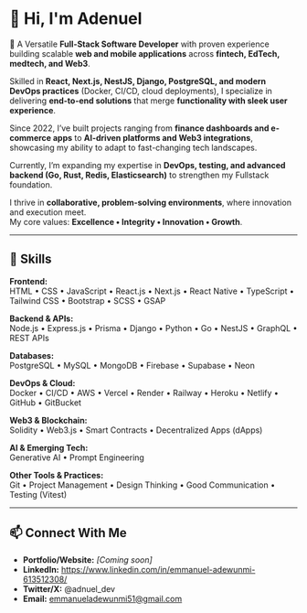 # 👋 Hi, I'm Adenuel  

🚀 A Versatile **Full-Stack Software Developer** with proven experience building scalable **web and mobile applications** across **fintech, EdTech, medtech, and Web3**.  

Skilled in **React, Next.js, NestJS, Django, PostgreSQL, and modern DevOps practices** (Docker, CI/CD, cloud deployments), I specialize in delivering **end-to-end solutions** that merge **functionality with sleek user experience**.  

Since 2022, I’ve built projects ranging from **finance dashboards and e-commerce apps** to **AI-driven platforms and Web3 integrations**, showcasing my ability to adapt to fast-changing tech landscapes.  

Currently, I’m expanding my expertise in **DevOps, testing, and advanced backend (Go, Rust, Redis, Elasticsearch)** to strengthen my Fullstack foundation.  

I thrive in **collaborative, problem-solving environments**, where innovation and execution meet.  
My core values: **Excellence • Integrity • Innovation • Growth**.  

---

## 🚀 Skills

**Frontend:**  
HTML • CSS • JavaScript • React.js • Next.js • React Native • TypeScript • Tailwind CSS • Bootstrap • SCSS • GSAP  

**Backend & APIs:**  
Node.js • Express.js • Prisma • Django • Python • Go • NestJS • GraphQL • REST APIs  

**Databases:**  
PostgreSQL • MySQL • MongoDB • Firebase • Supabase • Neon  

**DevOps & Cloud:**  
Docker • CI/CD • AWS • Vercel • Render • Railway • Heroku • Netlify • GitHub • GitBucket  

**Web3 & Blockchain:**  
Solidity • Web3.js • Smart Contracts • Decentralized Apps (dApps)  

**AI & Emerging Tech:**  
Generative AI • Prompt Engineering  

**Other Tools & Practices:**  
Git • Project Management • Design Thinking • Good Communication • Testing (Vitest)  

---

## 📫 Connect With Me  
- **Portfolio/Website:** *[Coming soon]*  
- **LinkedIn:** https://www.linkedin.com/in/emmanuel-adewunmi-613512308/ 
- **Twitter/X:** @adnuel_dev
- **Email:** emmanueladewunmi51@gmail.com  
